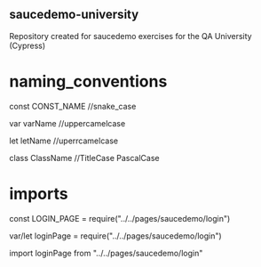 ## saucedemo-university
Repository created for saucedemo exercises for the QA University (Cypress)

# naming_conventions

const CONST_NAME //snake_case

var varName //uppercamelcase

let letName //uperrcamelcase

class ClassName //TitleCase PascalCase

# imports

const LOGIN_PAGE = require("../../pages/saucedemo/login")

var/let loginPage = require("../../pages/saucedemo/login")

import loginPage from "../../pages/saucedemo/login"

